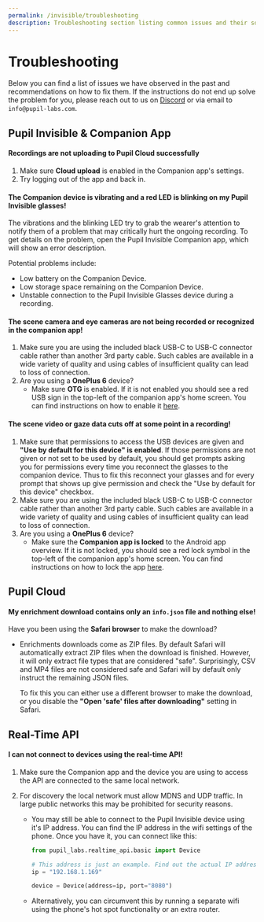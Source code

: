 ```yaml
---
permalink: /invisible/troubleshooting
description: Troubleshooting section listing common issues and their solution.
---
```


# Troubleshooting
Below you can find a list of issues we have observed in the past and recommendations on how to fix them. If the instructions do not end up solve the problem for you, please reach out to us on [Discord](https://pupil-labs.com/chat/) or via email to `info@pupil-labs.com`.


## Pupil Invisible & Companion App

#### Recordings are not uploading to Pupil Cloud successfully
1. Make sure **Cloud upload** is enabled in the Companion app's settings.
1. Try logging out of the app and back in.

#### The Companion device is vibrating and a red LED is blinking on my Pupil Invisible glasses!
The vibrations and the blinking LED try to grab the wearer's attention to notify them of a problem that may critically hurt the ongoing recording. To get details on the problem, open the Pupil Invisible Companion app, which will show an error description.

Potential problems include:
- Low battery on the Companion Device.
- Low storage space remaining on the Companion Device.
- Unstable connection to the Pupil Invisible Glasses device during a recording.

#### The scene camera and eye cameras are not being recorded or recognized in the companion app!
1. Make sure you are using the included black USB-C to USB-C connector cable rather than another 3rd party cable. Such cables are available in a wide variety of quality and using cables of insufficient quality can lead to loss of connection.
1. Are you using a **OnePlus 6** device?
   - Make sure **OTG** is enabled. If it is not enabled you should see a red USB sign in the top-left of the companion app's home screen. You can find instructions on how to enable it [here](/invisible/user-guide/invisible-companion-app/#enable-otg "Pupil Invisible Companion OnePlus Enable OTG").

#### The scene video or gaze data cuts off at some point in a recording!
1. Make sure that permissions to access the USB devices are given and **"Use by default for this device" is enabled**. If those permissions are not given or not set to be used by default, you should get prompts asking you for permissions every time you reconnect the glasses to the companion device. Thus to fix this reconnect your glasses and for every prompt that shows up give permission and check the "Use by default for this device" checkbox.
1. Make sure you are using the included black USB-C to USB-C connector cable rather than another 3rd party cable. Such cables are available in a wide variety of quality and using cables of insufficient quality can lead to loss of connection.
1. Are you using a **OnePlus 6** device?
   - Make sure the **Companion app is locked** to the Android app overview. If it is not locked, you should see a red lock symbol in the top-left of the companion app's home screen. You can find instructions on how to lock the app [here](/invisible/user-guide/invisible-companion-app/#enable-application-lock "Pupil Invisible Companion OnePlus App Lock").




## Pupil Cloud

#### My enrichment download contains only an `info.json` file and nothing else!
Have you been using the **Safari browser** to make the download?
   - Enrichments downloads come as ZIP files. By default Safari will automatically extract ZIP files when the download is finished. However, it will only extract file types that are considered "safe". Surprisingly, CSV and MP4 files are not considered safe and Safari will by default only instruct the remaining JSON files.

      To fix this you can either use a different browser to make the download, or you disable the **"Open 'safe' files after downloading"** setting in Safari.


## Real-Time API

#### I can not connect to devices using the real-time API!
1. Make sure the Companion app and the device you are using to access the API are connected to the same local network.
1. For discovery the local network must allow MDNS and UDP traffic. In large public networks this may be prohibited for security reasons.
   
   - You may still be able to connect to the Pupil Invisible device using it's IP address. You can find the IP address in the wifi settings of the phone. Once you have it, you can connect like this:
      ```python
      from pupil_labs.realtime_api.basic import Device

      # This address is just an example. Find out the actual IP address of your device!
      ip = "192.168.1.169"

      device = Device(address=ip, port="8080")
      ```
   - Alternatively, you can circumvent this by running a separate wifi using the phone's hot spot functionality or an extra router.